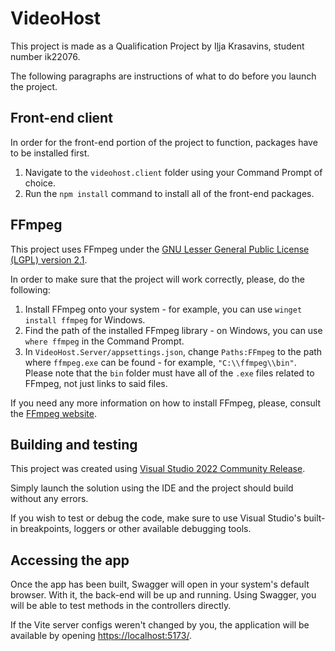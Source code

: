# VideoHost

This project is made as a Qualification Project by Iļja Krasavins, student number ik22076.

The following paragraphs are instructions of what to do before you launch the project.

## Front-end client

In order for the front-end portion of the project to function, packages have to be installed first.

1. Navigate to the `videohost.client` folder using your Command Prompt of choice.
2. Run the `npm install` command to install all of the front-end packages.

## FFmpeg

This project uses FFmpeg under the [GNU Lesser General Public License (LGPL) version 2.1](https://www.ffmpeg.org/legal.html).

In order to make sure that the project will work correctly, please, do the following:

1. Install FFmpeg onto your system - for example, you can use `winget install ffmpeg` for Windows.
2. Find the path of the installed FFmpeg library - on Windows, you can use `where ffmpeg` in the Command Prompt.
3. In `VideoHost.Server/appsettings.json`, change `Paths:FFmpeg` to the path where `ffmpeg.exe` can be found - for example, `"C:\\ffmpeg\\bin"`. Please note that the `bin` folder must have all of the `.exe` files related to FFmpeg, not just links to said files.

If you need any more information on how to install FFmpeg, please, consult the [FFmpeg website](https://www.ffmpeg.org/).

## Building and testing

This project was created using [Visual Studio 2022 Community Release](https://visualstudio.microsoft.com/vs/).

Simply launch the solution using the IDE and the project should build without any errors. 

If you wish to test or debug the code, make sure to use Visual Studio's built-in breakpoints, loggers or other available debugging tools.

## Accessing the app

Once the app has been built, Swagger will open in your system's default browser. With it, the back-end will be up and running. Using Swagger, you will be able to test methods in the controllers directly.

If the Vite server configs weren't changed by you, the application will be available by opening [https://localhost:5173/](https://localhost:5173/).
